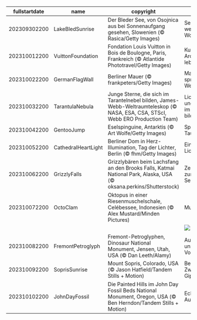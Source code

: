 |fullstartdate|name|copyright|title|image|
|--|--|--|--|--|
202309302200|LakeBledSunrise|Der Bleder See, von Osojnica aus bei Sonnenaufgang gesehen, Slowenien (© Rasica/Getty Images)|See und Sonne, welch große Wonne!|![](/de-DE/2023/10/202309302200LakeBledSunrise.jpg)|
202310012200|VuittonFoundation|Fondation Louis Vuitton in Bois de Boulogne, Paris, Frankreich (© Atlantide Phototravel/Getty Images)|Kunst und Architektur, lang lebe die Kultur!|![](/de-DE/2023/10/202310012200VuittonFoundation.jpg)|
202310022200|GermanFlagWall|Berliner Mauer (© frankpeters/Getty Images)|Mauern sprengen, nicht Welten engen!|![](/de-DE/2023/10/202310022200GermanFlagWall.jpg)|
202310032200|TarantulaNebula|Junge Sterne, die sich im Tarantelnebel bilden, James-Webb-Weltraumteleskop (© NASA, ESA, CSA, STScI, Webb ERO Production Team)|Lichter, Sterne und Gase, eine im All sich bildende Oase?|![](/de-DE/2023/10/202310032200TarantulaNebula.jpg)|
202310042200|GentooJump|Eselspinguine, Antarktis (© Art Wolfe/Getty Images)|Springer und Taucher|![](/de-DE/2023/10/202310042200GentooJump.jpg)|
202310052200|CathedralHeartLight|Berliner Dom in Herz-Illumination, Tag der Lichter, Berlin (© fhm/Getty Images)|Ein magisches Lichtermeer|![](/de-DE/2023/10/202310052200CathedralHeartLight.jpg)|
202310062200|GrizzlyFalls|Grizzlybären beim Lachsfang an den Brooks Falls, Katmai National Park, Alaska, USA (© oksana.perkins/Shutterstock)|Zeit für Lachs zur Selbstbedienung|![](/de-DE/2023/10/202310062200GrizzlyFalls.jpg)|
202310072200|OctoClam|Oktopus in einer Riesenmuschelschale, Celébessee, Indonesien (© Alex Mustard/Minden Pictures)|Muscheln wir?|![](/de-DE/2023/10/202310072200OctoClam.jpg)|
||||![](/de-DE/2023/10/.jpg)|
202310082200|FremontPetroglyph|Fremont-Petroglyphen, Dinosaur National Monument, Jensen, Utah, USA (© Dan Leeth/Alamy)|Auf den Spuren unserer Vorfahren|![](/de-DE/2023/10/202310082200FremontPetroglyph.jpg)|
202310092200|SoprisSunrise|Mount Sopris, Colorado, USA (© Jason Hatfield/Tandem Stills + Motion)|Berg der Zwillings-Gipfel?|![](/de-DE/2023/10/202310092200SoprisSunrise.jpg)|
202310102200|JohnDayFossil|Die Painted Hills im John Day Fossil Beds National Monument, Oregon, USA (© Ben Herndon/Tandem Stills + Motion)|Echos des Aussterbens|![](/de-DE/2023/10/202310102200JohnDayFossil.jpg)|
